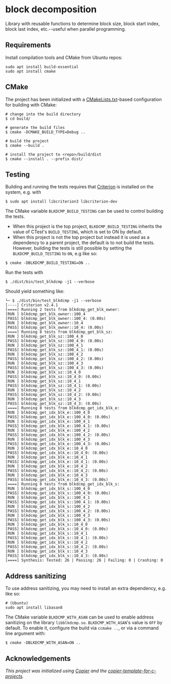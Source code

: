 # block decomposition

Library with reusable functions to determine block size, block start index, block last index, etc.--useful when parallel programming.

## Requirements

Install compilation tools and CMake from Ubuntu repos:

```console
sudo apt install build-essential
sudo apt install cmake
```

## CMake

The project has been initialized with a [CMakeLists.txt](CMakeLists.txt)-based
configuration for building with CMake:

```console
# change into the build directory
$ cd build/

# generate the build files
$ cmake -DCMAKE_BUILD_TYPE=Debug ..

# build the project
$ cmake --build .

# install the project to <repo>/build/dist
$ cmake --install . --prefix dist/
```

## Testing

Building and running the tests requires that [Criterion](https://github.com/Snaipe/Criterion) is
installed on the system, e.g. with

```console
$ sudo apt install libcriterion3 libcriterion-dev
```

The CMake variable `BLKDCMP_BUILD_TESTING` can be used to control building the
tests.

- When this project is the top project, `BLKDCMP_BUILD_TESTING` inherits the value of
  CTest's `BUILD_TESTING`, which is set to ON by default.
- When this project is not the top project but instead it is used as a dependency to a parent
  project, the default is to not build the tests. However, building the tests is still possible by
  setting the `BLKDCMP_BUILD_TESTING` to `ON`, e.g like so:

```console
$ cmake -DBLKDCMP_BUILD_TESTING=ON ..
```

Run the tests with

```console
$ ./dist/bin/test_blkdcmp -j1 --verbose
```

Should yield something like:

```console
└─ $ ./dist/bin/test_blkdcmp -j1 --verbose
[----] Criterion v2.4.1
[====] Running 2 tests from blkdcmp_get_blk_owner:
[RUN ] blkdcmp_get_blk_owner::100_4
[PASS] blkdcmp_get_blk_owner::100_4: (0.00s)
[RUN ] blkdcmp_get_blk_owner::10_4
[PASS] blkdcmp_get_blk_owner::10_4: (0.00s)
[====] Running 8 tests from blkdcmp_get_blk_sz:
[RUN ] blkdcmp_get_blk_sz::100_4_0
[PASS] blkdcmp_get_blk_sz::100_4_0: (0.00s)
[RUN ] blkdcmp_get_blk_sz::100_4_1
[PASS] blkdcmp_get_blk_sz::100_4_1: (0.00s)
[RUN ] blkdcmp_get_blk_sz::100_4_2
[PASS] blkdcmp_get_blk_sz::100_4_2: (0.00s)
[RUN ] blkdcmp_get_blk_sz::100_4_3
[PASS] blkdcmp_get_blk_sz::100_4_3: (0.00s)
[RUN ] blkdcmp_get_blk_sz::10_4_0
[PASS] blkdcmp_get_blk_sz::10_4_0: (0.00s)
[RUN ] blkdcmp_get_blk_sz::10_4_1
[PASS] blkdcmp_get_blk_sz::10_4_1: (0.00s)
[RUN ] blkdcmp_get_blk_sz::10_4_2
[PASS] blkdcmp_get_blk_sz::10_4_2: (0.00s)
[RUN ] blkdcmp_get_blk_sz::10_4_3
[PASS] blkdcmp_get_blk_sz::10_4_3: (0.00s)
[====] Running 8 tests from blkdcmp_get_idx_blk_e:
[RUN ] blkdcmp_get_idx_blk_e::100_4_0
[PASS] blkdcmp_get_idx_blk_e::100_4_0: (0.00s)
[RUN ] blkdcmp_get_idx_blk_e::100_4_1
[PASS] blkdcmp_get_idx_blk_e::100_4_1: (0.00s)
[RUN ] blkdcmp_get_idx_blk_e::100_4_2
[PASS] blkdcmp_get_idx_blk_e::100_4_2: (0.00s)
[RUN ] blkdcmp_get_idx_blk_e::100_4_3
[PASS] blkdcmp_get_idx_blk_e::100_4_3: (0.00s)
[RUN ] blkdcmp_get_idx_blk_e::10_4_0
[PASS] blkdcmp_get_idx_blk_e::10_4_0: (0.00s)
[RUN ] blkdcmp_get_idx_blk_e::10_4_1
[PASS] blkdcmp_get_idx_blk_e::10_4_1: (0.00s)
[RUN ] blkdcmp_get_idx_blk_e::10_4_2
[PASS] blkdcmp_get_idx_blk_e::10_4_2: (0.00s)
[RUN ] blkdcmp_get_idx_blk_e::10_4_3
[PASS] blkdcmp_get_idx_blk_e::10_4_3: (0.00s)
[====] Running 8 tests from blkdcmp_get_idx_blk_s:
[RUN ] blkdcmp_get_idx_blk_s::100_4_0
[PASS] blkdcmp_get_idx_blk_s::100_4_0: (0.00s)
[RUN ] blkdcmp_get_idx_blk_s::100_4_1
[PASS] blkdcmp_get_idx_blk_s::100_4_1: (0.00s)
[RUN ] blkdcmp_get_idx_blk_s::100_4_2
[PASS] blkdcmp_get_idx_blk_s::100_4_2: (0.00s)
[RUN ] blkdcmp_get_idx_blk_s::100_4_3
[PASS] blkdcmp_get_idx_blk_s::100_4_3: (0.00s)
[RUN ] blkdcmp_get_idx_blk_s::10_4_0
[PASS] blkdcmp_get_idx_blk_s::10_4_0: (0.00s)
[RUN ] blkdcmp_get_idx_blk_s::10_4_1
[PASS] blkdcmp_get_idx_blk_s::10_4_1: (0.00s)
[RUN ] blkdcmp_get_idx_blk_s::10_4_2
[PASS] blkdcmp_get_idx_blk_s::10_4_2: (0.00s)
[RUN ] blkdcmp_get_idx_blk_s::10_4_3
[PASS] blkdcmp_get_idx_blk_s::10_4_3: (0.00s)
[====] Synthesis: Tested: 26 | Passing: 26 | Failing: 0 | Crashing: 0
```

## Address sanitizing

To use address sanitizing, you may need to install an extra dependency, e.g. like so:

```console
# (Ubuntu)
sudo apt install libasan8
```

The CMake variable `BLKDCMP_WITH_ASAN` can be used to enable address sanitizing on the
library `libblkdcmp.so`. `BLKDCMP_WITH_ASAN`'s value is `OFF` by default. To
enable it, configure the build via `ccmake ..`, or via a command line argument with:

```console
$ cmake -DBLKDCMP_WITH_ASAN=ON ..
```

## Acknowledgements

_This project was initialized using [Copier](https://pypi.org/project/copier) and the [copier-template-for-c-projects](https://github.com/jspaaks/copier-template-for-c-projects)._
